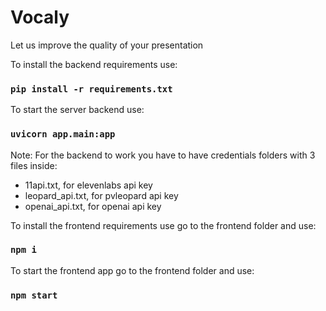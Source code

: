 # Vocaly
Let us improve the quality of your presentation

To install the backend requirements use:
### `pip install -r requirements.txt`

To start the server backend use:
### `uvicorn app.main:app`

Note: For the backend to work you have to have credentials folders with 3 files inside:
- 11api.txt, for elevenlabs api key
- leopard_api.txt, for pvleopard api key
- openai_api.txt, for openai api key

To install the frontend requirements use go to the frontend folder and use:
### `npm i`

To start the frontend app go to the frontend folder and use:
### `npm start`

